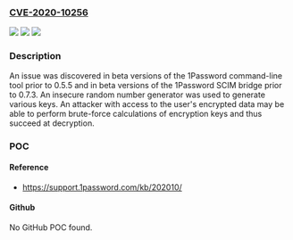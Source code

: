 ### [CVE-2020-10256](https://cve.mitre.org/cgi-bin/cvename.cgi?name=CVE-2020-10256)
![](https://img.shields.io/static/v1?label=Product&message=n%2Fa&color=blue)
![](https://img.shields.io/static/v1?label=Version&message=n%2Fa&color=blue)
![](https://img.shields.io/static/v1?label=Vulnerability&message=n%2Fa&color=brighgreen)

### Description

An issue was discovered in beta versions of the 1Password command-line tool prior to 0.5.5 and in beta versions of the 1Password SCIM bridge prior to 0.7.3. An insecure random number generator was used to generate various keys. An attacker with access to the user's encrypted data may be able to perform brute-force calculations of encryption keys and thus succeed at decryption.

### POC

#### Reference
- https://support.1password.com/kb/202010/

#### Github
No GitHub POC found.

